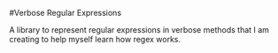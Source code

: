 #Verbose Regular Expressions

A library to represent regular expressions in verbose methods that I am creating to help myself learn how regex works. 
